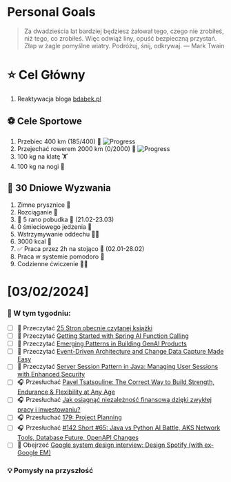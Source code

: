
Personal Goals
==============
> Za dwadzieścia lat bardziej będziesz żałował tego, czego nie zrobiłeś, niż tego, co zrobiłeś. Więc odwiąż liny, opuść bezpieczną przystań. Złap w żagle pomyślne wiatry. Podróżuj, śnij, odkrywaj.
> — Mark Twain

# ⭐ Cel Główny
1. Reaktywacja bloga [bdabek.pl](https://www.bdabek.pl/)

## ⚽️ Cele Sportowe
1. Przebiec 400 km (185/400) 🏃 ![Progress](https://geps.dev/progress/46/)
2. Przejechać rowerem 2000 km (0/2000) 🚴 ![Progress](https://geps.dev/progress/0/)
3. 100 kg na klatę  🏋️
4. 100 kg na nogi 🦵

## 🎯 30 Dniowe Wyzwania
1. Zimne prysznice 🚿
2. Rozciąganie 🧘
3. 🚧 5 rano pobudka 🌅 (21.02-23.03)
4. 0 śmieciowego jedzenia 🍔
5. Wstrzymywanie oddechu 😮‍💨
6. 3000 kcal 🍌
7. ✅ Praca przez 2h na stojąco 🧍 (02.01-28.02)
8. Praca w systemie pomodoro 🍅
9. Codzienne ćwiczenie 🏋️‍♂️

# [03/02/2024]
### 🚧 W tym tygodniu:
- [ ] 📗 Przeczytać [25 Stron obecnie czytanej książki](https://github.com/BartoszDabek/bdabek.pl/blob/master/miscellaneous/books.md)
- [ ] 📗 Przeczytać [Getting Started with Spring AI Function Calling](https://piotrminkowski.com/2025/01/30/getting-started-with-spring-ai-function-calling/)
- [ ] 📗 Przeczytać [Emerging Patterns in Building GenAI Products](https://martinfowler.com/articles/gen-ai-patterns/)
- [ ] 📗 Przeczytać [Event-Driven Architecture and Change Data Capture Made Easy](https://foojay.io/today/event-driven-architecture-and-change-data-capture-made-easy/)
- [ ] 📗 Przeczytać [Server Session Pattern in Java: Managing User Sessions with Enhanced Security](https://java-design-patterns.com/patterns/server-session/)
- [ ] 🎧 Przesłuchać [Pavel Tsatsouline: The Correct Way to Build Strength, Endurance & Flexibility at Any Age](https://www.hubermanlab.com/episode/pavel-tsatsouline-build-strength-endurance-flexibility-at-any-age)
- [ ] 🎧 Przesłuchać [Jak osiągnąć niezależność finansową dzięki zwykłej pracy i inwestowaniu?](https://inwestomat.eu/jak-osiagnac-niezaleznosc-finansowa-dzieki-zwyklej-pracy-i-inwestowaniu/)
- [ ] 🎧 Przesłuchać [179: Project Planning](https://www.programmingthrowdown.com/episodes/179-project-planning/)
- [ ] 🎧 Przesłuchać [#142 Short #65: Java vs Python AI Battle, AKS Network Tools, Database Future, OpenAPI Changes](https://patoarchitekci.io/142/)
- [ ] 🎥 Obejrzeć [Google system design interview: Design Spotify (with ex-Google EM)](https://youtu.be/_K-eupuDVEc)

### 💡 Pomysły na przyszłość

